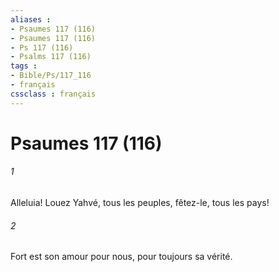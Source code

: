 ```yaml
---
aliases : 
- Psaumes 117 (116)
- Psaumes 117 (116)
- Ps 117 (116)
- Psalms 117 (116)
tags : 
- Bible/Ps/117_116
- français
cssclass : français
---
```


# Psaumes 117 (116)

###### 1
Alleluia! Louez Yahvé, tous les peuples, fêtez-le, tous les pays!
###### 2
Fort est son amour pour nous, pour toujours sa vérité.
